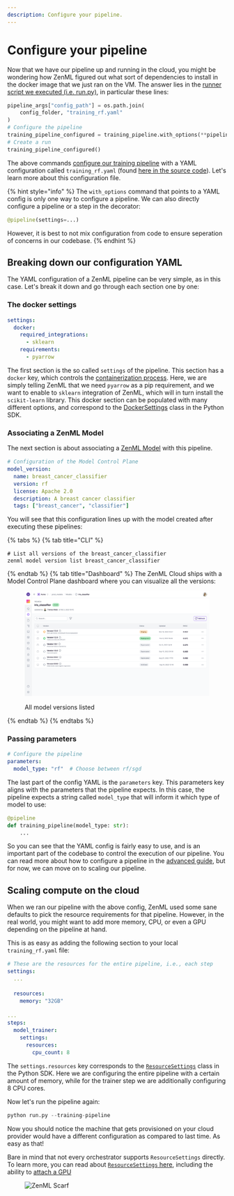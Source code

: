 ```yaml
---
description: Configure your pipeline.
---
```


# Configure your pipeline

Now that we have our pipeline up and running in the cloud, you might be wondering how ZenML figured out what sort of dependencies to install
in the docker image that we just ran on the VM. The answer lies in the [runner script we executed (i.e. run.py)](https://github.com/zenml-io/zenml/blob/main/examples/quickstart/run.py#L215), in particular these lines:

```python
pipeline_args["config_path"] = os.path.join(
    config_folder, "training_rf.yaml"
)
# Configure the pipeline
training_pipeline_configured = training_pipeline.with_options(**pipeline_args)
# Create a run
training_pipeline_configured()
```

The above commands [configure our training pipeline](../starter-guide/create-an-ml-pipeline.md#configure-with-a-yaml-file) with a YAML configuration called `training_rf.yaml` (found [here in the source code](https://github.com/zenml-io/zenml/blob/main/examples/quickstart/configs/training_rf.yaml)). Let's learn more about this configuration file.

{% hint style="info" %}
The `with_options` command that points to a YAML config is only one way to configure a pipeline. We can also directly configure a pipeline or a step in the decorator:

```python
@pipeline(settings=...)
```

However, it is best to not mix configuration from code to ensure seperation of concerns in our codebase.
{% endhint %}

## Breaking down our configuration YAML

The YAML configuration of a ZenML pipeline can be very simple, as in this case. Let's break it down and go through each section one by one:

### The docker settings

```yaml
settings:
  docker:
    required_integrations:
      - sklearn
    requirements:
      - pyarrow
```

The first section is the so called `settings` of the pipeline. This section has a `docker` key, which controls the [containerization process](cloud-orchestration.md#orchestrating-pipelines-on-the-cloud). Here, we are simply telling ZenML that we need `pyarrow` as a pip requirement, and we want to enable to `sklearn` integration of ZenML, which will in turn install the `scikit-learn` library. This docker section can be populated with many different options, and correspond to the [DockerSettings](https://sdkdocs.zenml.io/latest/core_code_docs/core-config/#zenml.config.docker_settings.DockerSettings) class in the Python SDK.

### Associating a ZenML Model

The next section is about associating a [ZenML Model](../starter-guide/track-ml-models.md) with this pipeline.

```yaml
# Configuration of the Model Control Plane
model_version:
  name: breast_cancer_classifier
  version: rf
  license: Apache 2.0
  description: A breast cancer classifier
  tags: ["breast_cancer", "classifier"]
```

You will see that this configuration lines up with the model created after executing these pipelines:

{% tabs %}
{% tab title="CLI" %}
```shell
# List all versions of the breast_cancer_classifier
zenml model version list breast_cancer_classifier
```
{% endtab %}
{% tab title="Dashboard" %}
The ZenML Cloud ships with a Model Control Plane dashboard where you can visualize all the versions:

<figure><img src="../../.gitbook/assets/mcp_model_versions_list.png" alt=""><figcaption><p>All model versions listed</p></figcaption></figure>
{% endtab %}
{% endtabs %}

### Passing parameters

```yaml
# Configure the pipeline
parameters:
  model_type: "rf"  # Choose between rf/sgd
```

The last part of the config YAML is the `parameters` key. This parameters key aligns with the parameters that the pipeline expects. In this case, the pipeline expects a string called `model_type` that will inform it which type of model to use:

```python
@pipeline
def training_pipeline(model_type: str):
    ...
```

So you can see that the YAML config is fairly easy to use, and is an important part of the codebase to control the execution of our pipeline. You can read more about how to configure a pipeline in the [advanced guide](../advanced-guide/pipelining-features/configure-steps-pipelines.md), but for now, we can move on to scaling our pipeline.

## Scaling compute on the cloud

When we ran our pipeline with the above config, ZenML used some sane defaults to pick the resource requirements for that pipeline. However, in the real world, you might want to add more memory, CPU, or even a GPU depending on the pipeline at hand.

This is as easy as adding the following section to your local `training_rf.yaml` file:

```yaml
# These are the resources for the entire pipeline, i.e., each step
settings:    
  ...

  resources:
    memory: "32GB"
        
...    
steps:
  model_trainer:
    settings:
      resources:
        cpu_count: 8
```

The `settings.resources` key corresponds to the [`ResourceSettings`](https://sdkdocs.zenml.io/latest/core_code_docs/core-config/#zenml.config.resource_settings.ResourceSettings) class in the Python SDK. Here we are configuring the entire pipeline with a certain amount of memory, while for the trainer step we are additionally configuring 8 CPU cores.

Now let's run the pipeline again:

```python
python run.py --training-pipeline
```

Now you should notice the machine that gets provisioned on your cloud provider would have a different configuration as compared to last time. As easy as that!

Bare in mind that not every orchestrator supports `ResourceSettings` directly. To learn more, you can read about [`ResourceSettings` here](../advanced-guide/infrastructure-management/scale-compute-to-the-cloud.md), including the ability to [attach a GPU](../advanced-guide/infrastructure-management/scale-compute-to-the-cloud.md#1-specify-a-cuda-enabled-parent-image-in-your-dockersettings)


<!-- For scarf -->
<figure><img alt="ZenML Scarf" referrerpolicy="no-referrer-when-downgrade" src="https://static.scarf.sh/a.png?x-pxid=f0b4f458-0a54-4fcd-aa95-d5ee424815bc" /></figure>